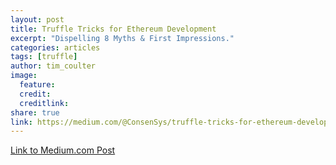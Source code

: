 ```yaml
---
layout: post
title: Truffle Tricks for Ethereum Development
excerpt: "Dispelling 8 Myths & First Impressions."
categories: articles
tags: [truffle]
author: tim_coulter
image:
  feature:
  credit: 
  creditlink:
share: true
link: https://medium.com/@ConsenSys/truffle-tricks-for-ethereum-development-dispelling-8-myths-first-impressions-ecb3edf88207#.n3lobzyia
---
```



<div markdown="0"><a href="https://medium.com/@ConsenSys/truffle-tricks-for-ethereum-development-dispelling-8-myths-first-impressions-ecb3edf88207#.n3lobzyia" class="btn">Link to Medium.com Post</a></div>



